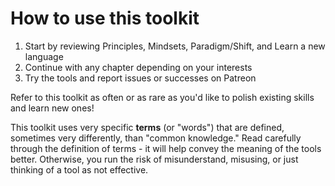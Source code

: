 # How to use this toolkit

1. Start by reviewing Principles, Mindsets, Paradigm/Shift, and Learn a new language
2. Continue with any chapter depending on your interests
3. Try the tools and report issues or successes on Patreon

Refer to this toolkit as often or as rare as you'd like to polish existing skills and learn new ones!

This toolkit uses very specific **terms** (or "words") that are defined, sometimes very differently, than "common knowledge." Read carefully through the definition of terms - it will help convey the meaning of the tools better. Otherwise, you run the risk of misunderstand, misusing, or just thinking of a tool as not effective.

